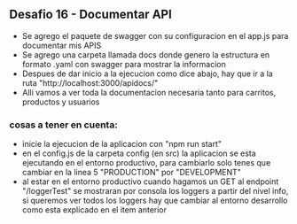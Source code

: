 ## Desafio 16 - Documentar API

- Se agrego el paquete de swagger con su configuracion en el app.js para documentar mis APIS
- Se agrego una carpeta llamada docs donde genero la estructura en formato .yaml con swagger para mostrar la informacion
- Despues de dar inicio a la ejecucion como dice abajo, hay que ir a la ruta "http://localhost:3000/apidocs/"
- Alli vamos a ver toda la documentacion necesaria tanto para carritos, productos y usuarios

### cosas a tener en cuenta:

- inicie la ejecucion de la aplicacion con "npm run start"
- en el config.js de la carpeta config (en src) la aplicacion se esta ejecutando en el entorno productivo, para cambiarlo solo tenes que cambiar en la linea 5 "PRODUCTION" por "DEVELOPMENT"
- al estar en el entorno productivo cuando hagamos un GET al endpoint "/loggerTest" se mostraran por consola los loggers a partir del nivel info, si queremos ver todos los loggers hay que cambiar al entorno desarrollo como esta explicado en el item anterior
